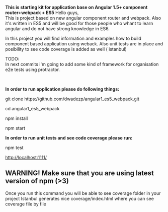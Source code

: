 <b>This is starting kit for application base on Angular 1.5+ component router+webpack + ES5</b>
Hello guys,
<br>
This is project based on new angular component router and webpack.
Also it's written in ES5 and will be good for those people who whant to learn angular and do not
have strong knowledge in ES6.

In this project you will find information and examples how to build component based application
using weback. Also unit tests are in place and posibility to see code coverage is added as well ( istanbul)

TODO:
<br>
In next commits i'm going to add some kind of framework for organisation e2e tests using protractor.

<br>

<b>In order to run application please do following things:</b>
<p>git clone https://github.com/dwadezp/angular1_es5_webpack.git</p>
<p>cd angular1_es5_webpack</p>
<p>npm install</p>
<p>npm start</p>
<b>In order to run unit tests and see code coverage please run:</b>
<p>npm test</p>
<a href="http://localhost:1111">http://localhost:1111/</a>

<h2>WARNING! Make sure that you are using latest version of npm (>3)</h2>

<p>Once you run this command you will be able to see coverage folder in your project
Istanbul generates nice coverage/index.html where you can see coverage file by file</p>
